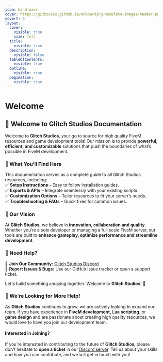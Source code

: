 ```yaml
---
icon: hand-wave
cover: https://gitbookio.github.io/onboarding-template-images/header.png
coverY: 0
layout:
  cover:
    visible: true
    size: full
  title:
    visible: true
  description:
    visible: false
  tableOfContents:
    visible: true
  outline:
    visible: true
  pagination:
    visible: true
---
```


# Welcome

## 🚀 Welcome to **Glitch Studios Documentation**

Welcome to **Glitch Studios**, your go to source for high quality FiveM resources and game development tools! Our mission is to provide **powerful, efficient, and customizable** solutions that push the boundaries of what’s possible in FiveM development.

### 📖 What You’ll Find Here

This documentation serves as a complete guide to all Glitch Studios resources, including:\
✅ **Setup Instructions** – Easy to follow installation guides.\
✅ **Exports & APIs** – Integrate seamlessly with your existing scripts.\
✅ **Customization Options** – Tailor resources to fit your server’s needs.\
✅ **Troubleshooting & FAQs** – Quick fixes for common issues.

### 🎯 Our Vision

At **Glitch Studios**, we believe in **innovation, collaboration and quality**. Whether you're a solo developer or managing a full scale FiveM server, our tools are built to **enhance gameplay, optimize performance and streamline development**.

### 💬 Need Help?

🔹 **Join Our Community:** [Glitch Studios Discord](https://discord.gg/PAQX8ANEfw)\
🔹 **Report Issues & Bugs:** Use our GitHub issue tracker or open a support ticket.

Let's build something amazing together. Welcome to **Glitch Studios**! 🚀

### 👥 We're Looking for More Help!

As **Glitch Studios** continues to grow, we are actively looking to expand our team. If you have experience in **FiveM development**, **Lua scripting**, or **game design** and are passionate about creating high quality resources, we would love to have you join our development team.

#### Interested in Joining?

If you're interested in contributing to the future of **Glitch Studios**, please don't hesitate to **open a ticket** in our [Discord server](https://discord.com/invite/PAQX8ANEfw). Tell us about your skills and how you can contribute, and we will get in touch with you!
